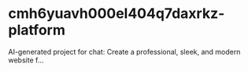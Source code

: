# cmh6yuavh000el404q7daxrkz-platform
AI-generated project for chat: Create a professional, sleek, and modern website f...
